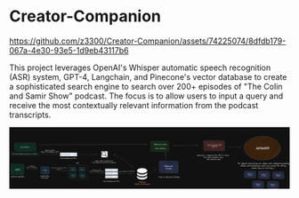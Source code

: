 # Creator-Companion

https://github.com/z3300/Creator-Companion/assets/74225074/8dfdb179-067a-4e30-93e5-1d9eb43117b6

This project leverages OpenAI's Whisper automatic speech recognition (ASR) system, GPT-4, Langchain, and Pinecone's vector database to create a sophisticated search engine to search over 200+ episodes of "The Colin and Samir Show" podcast. The focus is to allow users to input a query and receive the most contextually relevant information from the podcast transcripts.





![plot](darkvisual.png)
